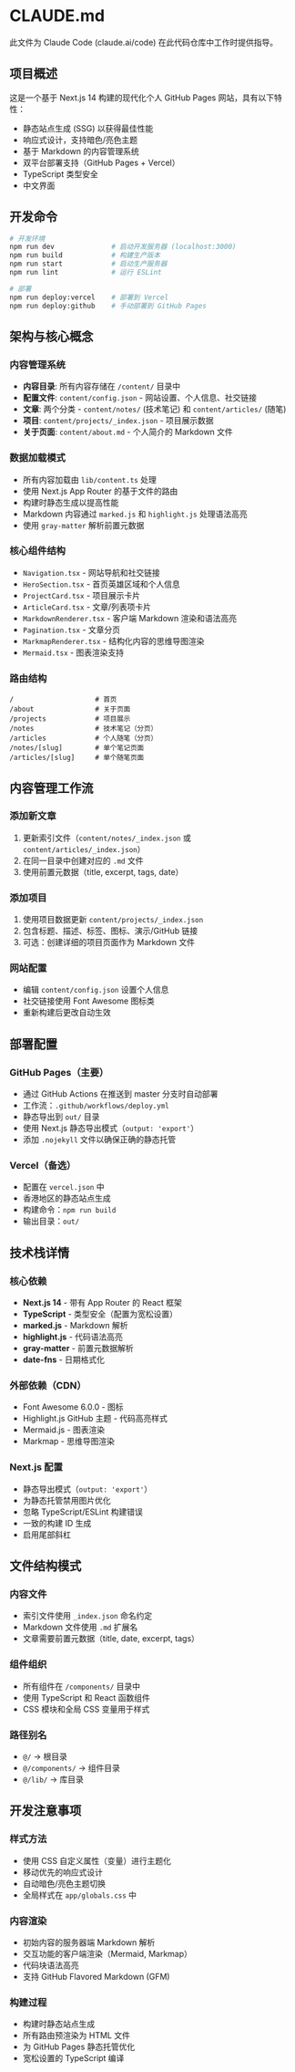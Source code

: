 # CLAUDE.md

此文件为 Claude Code (claude.ai/code) 在此代码仓库中工作时提供指导。

## 项目概述

这是一个基于 Next.js 14 构建的现代化个人 GitHub Pages 网站，具有以下特性：
- 静态站点生成 (SSG) 以获得最佳性能
- 响应式设计，支持暗色/亮色主题
- 基于 Markdown 的内容管理系统
- 双平台部署支持（GitHub Pages + Vercel）
- TypeScript 类型安全
- 中文界面

## 开发命令

```bash
# 开发环境
npm run dev              # 启动开发服务器 (localhost:3000)
npm run build            # 构建生产版本
npm run start            # 启动生产服务器
npm run lint             # 运行 ESLint

# 部署
npm run deploy:vercel    # 部署到 Vercel
npm run deploy:github    # 手动部署到 GitHub Pages
```

## 架构与核心概念

### 内容管理系统
- **内容目录**: 所有内容存储在 `/content/` 目录中
- **配置文件**: `content/config.json` - 网站设置、个人信息、社交链接
- **文章**: 两个分类 - `content/notes/` (技术笔记) 和 `content/articles/` (随笔)
- **项目**: `content/projects/_index.json` - 项目展示数据
- **关于页面**: `content/about.md` - 个人简介的 Markdown 文件

### 数据加载模式
- 所有内容加载由 `lib/content.ts` 处理
- 使用 Next.js App Router 的基于文件的路由
- 构建时静态生成以提高性能
- Markdown 内容通过 `marked.js` 和 `highlight.js` 处理语法高亮
- 使用 `gray-matter` 解析前置元数据

### 核心组件结构
- `Navigation.tsx` - 网站导航和社交链接
- `HeroSection.tsx` - 首页英雄区域和个人信息
- `ProjectCard.tsx` - 项目展示卡片
- `ArticleCard.tsx` - 文章/列表项卡片
- `MarkdownRenderer.tsx` - 客户端 Markdown 渲染和语法高亮
- `Pagination.tsx` - 文章分页
- `MarkmapRenderer.tsx` - 结构化内容的思维导图渲染
- `Mermaid.tsx` - 图表渲染支持

### 路由结构
```
/                    # 首页
/about               # 关于页面
/projects            # 项目展示
/notes               # 技术笔记（分页）
/articles            # 个人随笔（分页）
/notes/[slug]        # 单个笔记页面
/articles/[slug]     # 单个随笔页面
```

## 内容管理工作流

### 添加新文章
1. 更新索引文件（`content/notes/_index.json` 或 `content/articles/_index.json`）
2. 在同一目录中创建对应的 `.md` 文件
3. 使用前置元数据（title, excerpt, tags, date）

### 添加项目
1. 使用项目数据更新 `content/projects/_index.json`
2. 包含标题、描述、标签、图标、演示/GitHub 链接
3. 可选：创建详细的项目页面作为 Markdown 文件

### 网站配置
- 编辑 `content/config.json` 设置个人信息
- 社交链接使用 Font Awesome 图标类
- 重新构建后更改自动生效

## 部署配置

### GitHub Pages（主要）
- 通过 GitHub Actions 在推送到 master 分支时自动部署
- 工作流：`.github/workflows/deploy.yml`
- 静态导出到 `out/` 目录
- 使用 Next.js 静态导出模式（`output: 'export'`）
- 添加 `.nojekyll` 文件以确保正确的静态托管

### Vercel（备选）
- 配置在 `vercel.json` 中
- 香港地区的静态站点生成
- 构建命令：`npm run build`
- 输出目录：`out/`

## 技术栈详情

### 核心依赖
- **Next.js 14** - 带有 App Router 的 React 框架
- **TypeScript** - 类型安全（配置为宽松设置）
- **marked.js** - Markdown 解析
- **highlight.js** - 代码语法高亮
- **gray-matter** - 前置元数据解析
- **date-fns** - 日期格式化

### 外部依赖（CDN）
- Font Awesome 6.0.0 - 图标
- Highlight.js GitHub 主题 - 代码高亮样式
- Mermaid.js - 图表渲染
- Markmap - 思维导图渲染

### Next.js 配置
- 静态导出模式（`output: 'export'`）
- 为静态托管禁用图片优化
- 忽略 TypeScript/ESLint 构建错误
- 一致的构建 ID 生成
- 启用尾部斜杠

## 文件结构模式

### 内容文件
- 索引文件使用 `_index.json` 命名约定
- Markdown 文件使用 `.md` 扩展名
- 文章需要前置元数据（title, date, excerpt, tags）

### 组件组织
- 所有组件在 `/components/` 目录中
- 使用 TypeScript 和 React 函数组件
- CSS 模块和全局 CSS 变量用于样式

### 路径别名
- `@/` → 根目录
- `@/components/` → 组件目录
- `@/lib/` → 库目录

## 开发注意事项

### 样式方法
- 使用 CSS 自定义属性（变量）进行主题化
- 移动优先的响应式设计
- 自动暗色/亮色主题切换
- 全局样式在 `app/globals.css` 中

### 内容渲染
- 初始内容的服务器端 Markdown 解析
- 交互功能的客户端渲染（Mermaid, Markmap）
- 代码块语法高亮
- 支持 GitHub Flavored Markdown (GFM)

### 构建过程
- 构建时静态站点生成
- 所有路由预渲染为 HTML 文件
- 为 GitHub Pages 静态托管优化
- 宽松设置的 TypeScript 编译